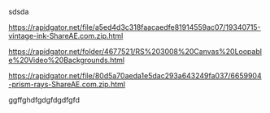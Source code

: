 sdsda


https://rapidgator.net/file/a5ed4d3c318faacaedfe81914559ac07/19340715-vintage-ink-ShareAE.com.zip.html


https://rapidgator.net/folder/4677521/RS%203008%20Canvas%20Loopable%20Video%20Backgrounds.html



https://rapidgator.net/file/80d5a70aeda1e5dac293a643249fa037/6659904-prism-rays-ShareAE.com.zip.html

ggffghdfgdgfdgdfgfd


